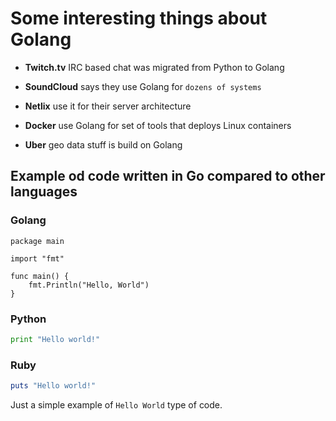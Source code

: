 # Some interesting things about Golang

* **Twitch.tv** IRC based chat was migrated from Python to Golang

* **SoundCloud** says they use Golang for ``dozens of systems``

* **Netlix** use it for their server architecture

* **Docker** use Golang for set of tools that deploys Linux containers

* **Uber** geo data stuff is build on Golang

## Example od code written in Go compared to other languages

### Golang

```Golang
package main

import "fmt"

func main() {
    fmt.Println("Hello, World")
}
```

### Python

```Python
print "Hello world!"
```

### Ruby

```Ruby
puts "Hello world!"
```

Just a simple example of `Hello World` type of code.